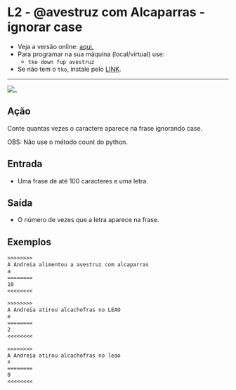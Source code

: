# L2 - @avestruz com Alcaparras - ignorar case

- Veja a versão online: [aqui.](https://github.com/qxcodefup/arcade/blob/master/base/avestruz/Readme.md)
- Para programar na sua máquina (local/virtual) use:
  - `tko down fup avestruz`
- Se não tem o `tko`, instale pelo [LINK](https://github.com/senapk/tko#tko).

---

![_](https://raw.githubusercontent.com/qxcodefup/arcade/master/base/avestruz/cover.jpg)

## Ação

Conte quantas vezes o caractere aparece na frase ignorando case.

OBS: Não use o método count do python.

## Entrada

* Uma frase de até 100 caracteres e uma letra.

## Saída

* O número de vezes que a letra aparece na frase.

## Exemplos

``` txt
>>>>>>>>
A Andreia alimentou a avestruz com alcaparras
a
========
10
<<<<<<<<

>>>>>>>>
A Andreia atirou alcachofras no LEAO
e
========
2
<<<<<<<<

>>>>>>>>  
A Andreia atirou alcachofras no leao
x
========  
0
<<<<<<<<
```
